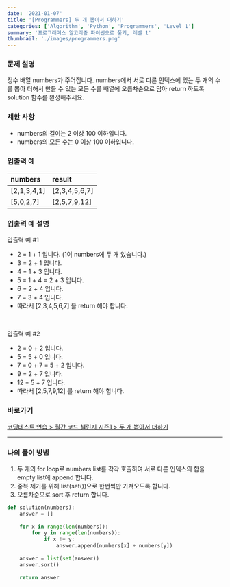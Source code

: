 ```yaml
---
date: '2021-01-07'
title: '[Programmers] 두 개 뽑아서 더하기'
categories: ['Algorithm', 'Python', 'Programmers', 'Level 1']
summary: '프로그래머스 알고리즘 파이썬으로 풀기, 레벨 1'
thumbnail: './images/programmers.png'
---
```


### 문제 설명

정수 배열 numbers가 주어집니다. numbers에서 서로 다른 인덱스에 있는 두 개의 수를 뽑아 더해서 만들 수 있는 모든 수를 배열에 오름차순으로 담아 return 하도록 solution 함수를 완성해주세요.

### 제한 사항

- numbers의 길이는 2 이상 100 이하입니다.
- numbers의 모든 수는 0 이상 100 이하입니다.

### 입출력 예

| numbers     | result        |
| :---------- | :------------ |
| [2,1,3,4,1] | [2,3,4,5,6,7] |
| [5,0,2,7]   | [2,5,7,9,12]  |

### 입출력 예 설명

입출력 예 #1
- 2 = 1 + 1 입니다. (1이 numbers에 두 개 있습니다.)
- 3 = 2 + 1 입니다.
- 4 = 1 + 3 입니다.
- 5 = 1 + 4 = 2 + 3 입니다.
- 6 = 2 + 4 입니다.
- 7 = 3 + 4 입니다.
- 따라서 [2,3,4,5,6,7] 을 return 해야 합니다.
<br/>

입출력 예 #2
- 2 = 0 + 2 입니다.
- 5 = 5 + 0 입니다.
- 7 = 0 + 7 = 5 + 2 입니다.
- 9 = 2 + 7 입니다.
- 12 = 5 + 7 입니다.
- 따라서 [2,5,7,9,12] 를 return 해야 합니다.

### 바로가기

[코딩테스트 연습 > 월간 코드 챌린지 시즌1 > 두 개 뽑아서 더하기](<https://programmers.co.kr/learn/courses/30/lessons/68644?language=python3>)

---

### 나의 풀이 방법

1. 두 개의 for loop로 numbers list를 각각 호출하여 서로 다른 인덱스의 합을 empty list에 append 합니다.
2. 중복 제거를 위해 list(set())으로 한번씩만 가져오도록 합니다.
3. 오름차순으로 sort 후 return 합니다.

``` python
def solution(numbers):
    answer = []
    
    for x in range(len(numbers)):
        for y in range(len(numbers)):
            if x != y:
                answer.append(numbers[x] + numbers[y])
    
    answer = list(set(answer))
    answer.sort()
    
    return answer
```